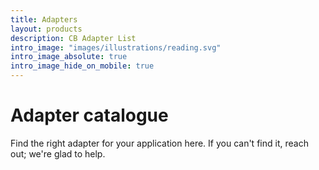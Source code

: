 ```yaml
---
title: Adapters
layout: products
description: CB Adapter List
intro_image: "images/illustrations/reading.svg"
intro_image_absolute: true
intro_image_hide_on_mobile: true
---
```


# Adapter catalogue
Find the right adapter for your application here. If you can't find it, reach out; we're glad to help.
